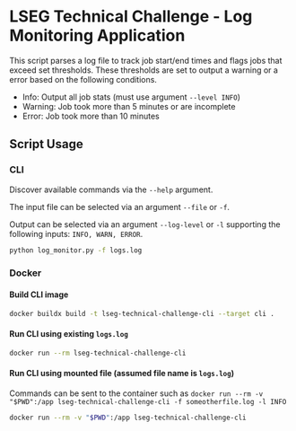 # LSEG Technical Challenge - Log Monitoring Application

This script parses a log file to track job start/end times and flags jobs that exceed set thresholds. These thresholds are set to output a warning or a error based on the following conditions.

* Info: Output all job stats (must use argument `--level INFO`)
* Warning: Job took more than 5 minutes or are incomplete
* Error: Job took more than 10 minutes

## Script Usage

### CLI 

Discover available commands via the `--help` argument.

The input file can be selected via an argument `--file` or `-f`.

Output can be selected via an argument `--log-level` or `-l`  supporting the following inputs: `INFO, WARN, ERROR`.

```bash
python log_monitor.py -f logs.log
```

### Docker

#### Build CLI image
```bash
docker buildx build -t lseg-technical-challenge-cli --target cli .
```

#### Run CLI using existing `logs.log`
```bash
docker run --rm lseg-technical-challenge-cli
```

#### Run CLI using mounted file (assumed file name is `logs.log`)
Commands can be sent to the container such as 
`docker run --rm -v "$PWD":/app lseg-technical-challenge-cli -f someotherfile.log -l INFO`

```bash
docker run --rm -v "$PWD":/app lseg-technical-challenge-cli
```
